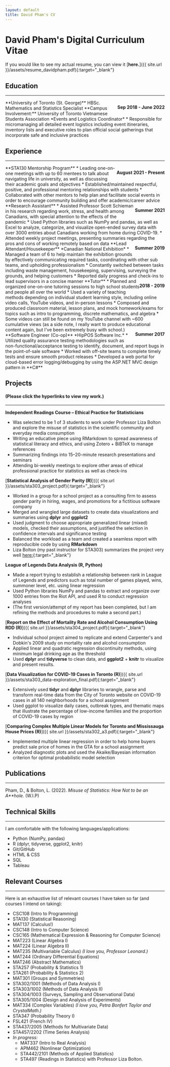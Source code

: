```yaml
---
layout: default
title: David Pham's CV
---
```

# David Pham's Digital Curriculum Vitae
If you would like to see my actual resume, you can view it [**here.**]({{ site.url }}/assets/resume_davidpham.pdf){:target="_blank"}

## Education  
----
<p style="float: right;"><b>Sep 2018 - June 2022</b></p>
**University of Toronto (St. George)**  
HBSc. Mathematics and Statistics Specialist  
**Campus Involvement:**  
University of Toronto Vietnamese Students Association  
*Events and Logistics Coordinator*  
* Responsible for micromanaging all detailed event logistics including event itineraries, inventory lists and executive roles to plan official social gatherings that incorporate safe and inclusive practices 

## Experience
----

<p style = "float:right;"><b>August 2021 - Present</b></p>
**STA130 Mentorship Program**
* Leading one-on-one meetings with up to 60 mentees to talk about navigating life in university, as well as discussing their academic goals and objectives
* Established/maintained respectful, positive, and professional mentoring relationships with students
* Collaborated with other mentors to help plan and facilitate social events in order to encourage community building and offer academic/career advice

<p style = "float:right;"><b>Summer 2021</b></p>
**Research Assistant**
* Assisted Professor Scott Schieman in his research regarding work, stress, and health among Canadians, with special attention to the effects of the pandemic
* Used Python libraries such as NumPy and pandas, as well as Excel to analyze, categorize, and visualize open-ended survey data with over 3000 entries about Canadians working from home during COVID-19.
* Attended weekly project meetings, presenting summaries regarding the pros and cons of working remotely based on data

<p style = "float: right;"><b>Summer 2019</b></p>
**Lead Attendant/Housekeeper**  
*Canadian National Exhibition*
* Managed a team of 6 to help maintain the exhibition grounds by effectively communicating required tasks, coordinating with other sub teams, and upholding professionalism
* Constantly switched between tasks including waste management, housekeeping, supervising, surveying the grounds, and helping customers
* Reported daily progress and check-ins to lead supervisors in a concise manner

<p style = "float: right;"><b>2018 - 2019</b></p>
**Tutor**
* Planned and organized one-on-one tutoring sessions to high school students and people all over the world
* Used a variety of teaching methods depending on individual student learning style, including online video calls, YouTube videos, and in-person lessons
* Composed and produced classroom material, lesson plans, and mock homework/exams for topics such as intro to programming, discrete mathematics, and algebra
* Some videos can still be found on my YouTube channel with ~600 cumulative views (as a side note, I really want to produce educational content again, but I've been extremely busy with school.)

<p style = "float: right;"><b>Summer 2017</b></p>
**Software Engineer (Co-op)**  
*HipPOS Software Inc.*
* Utilized quality assurance testing methodologies such as non-functional/acceptance testing to identify, document, and report bugs in the point-of-sale software
* Worked with off-site teams to complete timely tests and ensure smooth product releases
* Developed a web portal for cloud-based error logging/debugging by using the ASP.NET MVC design pattern in **C#**

## Projects 
#### (Please click the hyperlinks to view my work.)
----
**Independent Readings Course – Ethical Practice for Statisticians**
* Was selected to be 1 of 3 students to work under Professor Liza Bolton and explore the misuse of statistics
in the scientific community and everyday media consumption
* Writing an educative piece using RMarkdown to spread awareness of statistical literacy and ethics, and using Zotero + BiBTeX to manage references
* Summarizing findings into 15–20-minute research presentations and seminars
* Attending bi-weekly meetings to explore other areas of ethical professional practice for statistics as well as check-ins

[**Statistical Analysis of Gender Parity (R)**]({{ site.url }}/assets/sta303_project.pdf){:target="_blank"}
* Worked in a group for a school project as a consulting firm to assess gender parity in hiring, wages, and promotions for a fictitious software company
* Merged and wrangled large datasets to create data visualizations and summaries using **dplyr** and **ggplot2**
* Used judgment to choose appropriate generalized linear (mixed) models, checked their assumptions, and justified the selection in confidence intervals and significance testing
* Balanced the workload as a team and created a seamless report with reproducible code by using **RMarkdown**
* Liza Bolton (my past instructor for STA303) summarizes the project very well [here:](https://www.lizabolton.com/sta303_winter21_note){:target="_blank"}  

**League of Legends Data Analysis (R, Python)**
* Made a report trying to establish a relationship between rank in League of Legends and predictors such as total number of games played, wins, summoner level, etc. using linear regression
* Used Python libraries NumPy and pandas to extract and organize over 1000 entries from the Riot API, and used R to conduct regression analyses
* (The first version/attempt of my report has been completed, but I am refining the methods and procedures to make a second part.)

[**Report on the Effect of Mortality Rate and Alcohol Consumption Using RDD (R)**]({{ site.url }}/assets/sta304_project.pdf){:target="_blank"}
* Individual school project aimed to replicate and extend Carpenter's and Dobkin's 2009 study on mortality rate and alcohol consumption
* Applied linear and quadratic regression discontinuity methods, using minimum legal drinking age as the threshold
* Used **dplyr** and **tidyverse** to clean data, and **ggplot2** + **knitr** to visualize and present results.

[**Data Visualization for COVID-19 Cases in Toronto (R)**]({{ site.url }}/assets/sta303_data-exploration_final.pdf){:target="_blank"}
* Extensively used **tidyr** and **dplyr** libraries to wrangle, parse and transform real-time data from the City of Toronto website on COVID-19 cases in all 140 neighborhoods for a school assignment
* Used ggplot to visualize daily cases, outbreak types, and thematic maps that illustrate the percentage of low-income families and the proportion of COVID-19 cases by region

[**Comparing Complex Multiple Linear Models for Toronto and Mississauga House Prices (R)**]({{ site.url }}/assets/sta302_a3.pdf){:target="_blank"}
* Implemented multiple linear regression in order to help home buyers predict sale price of homes in the GTA for a school assignment
* Analyzed diagnostic plots and used the Akaike/Bayesian information criterion for optimal probabilistic model selection

## Publications
----
Pham, D., & Bolton, L. (2022). *Misuse of Statistics: How Not to be an A\*\*hole.* (W.I.P)

## Technical Skills
----
I am comfortable with the following languages/applications:
* Python (NumPy, pandas)
* R (dplyr, tidyverse, ggplot2, knitr)
* Git/GitHub
* HTML & CSS
* SQL
* Tableau

## Relevant Courses
----
Here is an exhaustive list of relevant courses I have taken so far (and courses I intend on taking):
* CSC108 (Intro to Programming)
* STA130 (Statistical Reasoning)
* MAT137 (Calculus!)
* CSC148 (Intro to Computer Science)
* CSC165 (Mathematical Expression & Reasoning for Computer Science)
* MAT223 (Linear Algebra I)
* MAT224 (Linear Algebra II)
* MAT235 (Multivariable Calculus) _(I love you, Professor Leonard.)_
* MAT244 (Ordinary Differential Equations)
* MAT246 (Abstract Mathematics)
* STA257 (Probability & Statistics 1)
* STA261 (Probability & Statistics 2)
* MAT301 (Groups and Symmetries)
* STA302/1001 (Methods of Data Analysis I)
* STA303/1002 (Methods of Data Analysis II)
* STA304/1003 (Surveys, Sampling and Observational Data)
* STA305/1004 (Design and Analysis of Experiments)
* MAT334 (Complex Variables) _(I love you, Petra Bonfert Taylor and CrystalMath.)_
* STA347 (Probability Theory I)
* FSL421 (French IV)
* STA437/2005 (Methods for Multivariate Data)
* STA457/2202 (Time Series Analysis)
* _In progress:_
  - MAT337 (Intro to Real Analysis)
  - APM462 (Nonlinear Optimization)
  - STA442/2101 (Methods of Applied Statistics)
  - STA497 (Readings in Statistics) with Professor Liza Bolton.
